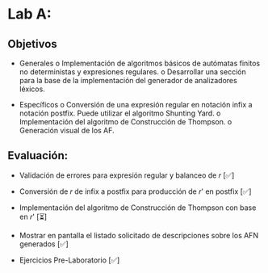 # Lab A:

## Objetivos
* Generales
    o Implementación de algoritmos básicos de autómatas finitos no deterministas y expresiones regulares.
    o Desarrollar una sección para la base de la implementación del generador de  analizadores léxicos.

* Específicos
    o Conversión de una expresión regular en notación infix a notación postfix. Puede utilizar el algoritmo Shunting Yard.
    o Implementación del algoritmo de Construcción de Thompson. o Generación visual de los AF.


## Evaluación:

* Validación de errores para expresión regular y balanceo de 𝑟                                   [✅]

* Conversión de 𝑟 de infix a postfix para producción de 𝑟' en postfix                            [✅]

* Implementación del algoritmo de Construcción de Thompson con base en 𝑟'                        [⏳]   

* Mostrar en pantalla el listado solicitado de descripciones sobre los AFN generados                                                                                       [✅]

* Ejercicios Pre-Laboratorio                                                                     [✅]
